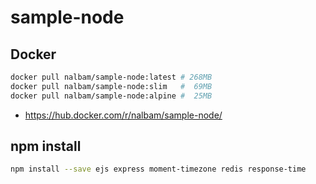 # sample-node

## Docker

```bash
docker pull nalbam/sample-node:latest # 268MB
docker pull nalbam/sample-node:slim   #  69MB
docker pull nalbam/sample-node:alpine #  25MB
```

* <https://hub.docker.com/r/nalbam/sample-node/>

## npm install

```bash
npm install --save ejs express moment-timezone redis response-time
```

